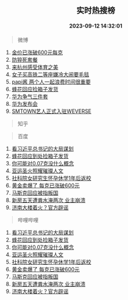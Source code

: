 <div align="center"><h2>实时热搜榜</h2><h4>2023-09-12 14:32:01</h4></div>

> 微博  

1. [金价已涨破600元每克](https://s.weibo.com/weibo?q=%23%E9%87%91%E4%BB%B7%E5%B7%B2%E6%B6%A8%E7%A0%B4600%E5%85%83%E6%AF%8F%E5%85%8B%23&t=31&band_rank=1&Refer=top)<br />
2. [防猝死套餐](https://s.weibo.com/weibo?q=%E9%98%B2%E7%8C%9D%E6%AD%BB%E5%A5%97%E9%A4%90&t=31&band_rank=2&Refer=top)<br />
3. [来杭州感受体育之美](https://s.weibo.com/weibo?q=%23%E6%9D%A5%E6%9D%AD%E5%B7%9E%E6%84%9F%E5%8F%97%E4%BD%93%E8%82%B2%E4%B9%8B%E7%BE%8E%23&t=31&band_rank=3&Refer=top)<br />
4. [女子买高铁二等座嫌冷大闹要毛毯](https://s.weibo.com/weibo?q=%23%E5%A5%B3%E5%AD%90%E4%B9%B0%E9%AB%98%E9%93%81%E4%BA%8C%E7%AD%89%E5%BA%A7%E5%AB%8C%E5%86%B7%E5%A4%A7%E9%97%B9%E8%A6%81%E6%AF%9B%E6%AF%AF%23&t=31&band_rank=4&Refer=top)<br />
5. [papi酱 两个人一起浪费时间很重要](https://s.weibo.com/weibo?q=papi%E9%85%B1%20%E4%B8%A4%E4%B8%AA%E4%BA%BA%E4%B8%80%E8%B5%B7%E6%B5%AA%E8%B4%B9%E6%97%B6%E9%97%B4%E5%BE%88%E9%87%8D%E8%A6%81&t=31&band_rank=5&Refer=top)<br />
6. [蜂花回应捡箱子发货](https://s.weibo.com/weibo?q=%23%E8%9C%82%E8%8A%B1%E5%9B%9E%E5%BA%94%E6%8D%A1%E7%AE%B1%E5%AD%90%E5%8F%91%E8%B4%A7%23&t=31&band_rank=6&Refer=top)<br />
7. [华为争气三件套](https://s.weibo.com/weibo?q=%23%E5%8D%8E%E4%B8%BA%E4%BA%89%E6%B0%94%E4%B8%89%E4%BB%B6%E5%A5%97%23&t=31&band_rank=7&Refer=top)<br />
8. [华为发布会](https://s.weibo.com/weibo?q=%E5%8D%8E%E4%B8%BA%E5%8F%91%E5%B8%83%E4%BC%9A&t=31&band_rank=8&Refer=top)<br />
9. [SMTOWN艺人正式入驻WEVERSE](https://s.weibo.com/weibo?q=%23SMTOWN%E8%89%BA%E4%BA%BA%E6%AD%A3%E5%BC%8F%E5%85%A5%E9%A9%BBWEVERSE%23&t=31&band_rank=9&Refer=top)<br />

> 知乎  


> 百度  

1. [看习近平总书记的大局谋划](https://www.baidu.com/s?wd=%E7%9C%8B%E4%B9%A0%E8%BF%91%E5%B9%B3%E6%80%BB%E4%B9%A6%E8%AE%B0%E7%9A%84%E5%A4%A7%E5%B1%80%E8%B0%8B%E5%88%92&sa=fyb_news&rsv_dl=fyb_news)<br />
2. [蜂花回应到处捡箱子发货](https://www.baidu.com/s?wd=%E8%9C%82%E8%8A%B1%E5%9B%9E%E5%BA%94%E5%88%B0%E5%A4%84%E6%8D%A1%E7%AE%B1%E5%AD%90%E5%8F%91%E8%B4%A7&sa=fyb_news&rsv_dl=fyb_news)<br />
3. [你可能对0.07克没什么概念](https://www.baidu.com/s?wd=%E4%BD%A0%E5%8F%AF%E8%83%BD%E5%AF%B90.07%E5%85%8B%E6%B2%A1%E4%BB%80%E4%B9%88%E6%A6%82%E5%BF%B5&sa=fyb_news&rsv_dl=fyb_news)<br />
4. [亚运圣火照耀璀璨人文](https://www.baidu.com/s?wd=%E4%BA%9A%E8%BF%90%E5%9C%A3%E7%81%AB%E7%85%A7%E8%80%80%E7%92%80%E7%92%A8%E4%BA%BA%E6%96%87&sa=fyb_news&rsv_dl=fyb_news)<br />
5. [社科院女研究生怀孕休学1年后返校](https://www.baidu.com/s?wd=%E7%A4%BE%E7%A7%91%E9%99%A2%E5%A5%B3%E7%A0%94%E7%A9%B6%E7%94%9F%E6%80%80%E5%AD%95%E4%BC%91%E5%AD%A61%E5%B9%B4%E5%90%8E%E8%BF%94%E6%A0%A1&sa=fyb_news&rsv_dl=fyb_news)<br />
6. [黄金卖爆了 每克已涨破600元](https://www.baidu.com/s?wd=%E9%BB%84%E9%87%91%E5%8D%96%E7%88%86%E4%BA%86+%E6%AF%8F%E5%85%8B%E5%B7%B2%E6%B6%A8%E7%A0%B4600%E5%85%83&sa=fyb_news&rsv_dl=fyb_news)<br />
7. [马斯克回应被指叛国](https://www.baidu.com/s?wd=%E9%A9%AC%E6%96%AF%E5%85%8B%E5%9B%9E%E5%BA%94%E8%A2%AB%E6%8C%87%E5%8F%9B%E5%9B%BD&sa=fyb_news&rsv_dl=fyb_news)<br />
8. [新房五天遭粪水淹两次 业主崩溃](https://www.baidu.com/s?wd=%E6%96%B0%E6%88%BF%E4%BA%94%E5%A4%A9%E9%81%AD%E7%B2%AA%E6%B0%B4%E6%B7%B9%E4%B8%A4%E6%AC%A1+%E4%B8%9A%E4%B8%BB%E5%B4%A9%E6%BA%83&sa=fyb_news&rsv_dl=fyb_news)<br />
9. [济南大楼着火？官方辟谣](https://www.baidu.com/s?wd=%E6%B5%8E%E5%8D%97%E5%A4%A7%E6%A5%BC%E7%9D%80%E7%81%AB%EF%BC%9F%E5%AE%98%E6%96%B9%E8%BE%9F%E8%B0%A3&sa=fyb_news&rsv_dl=fyb_news)<br />

> 哔哩哔哩  

1. [看习近平总书记的大局谋划](https://www.baidu.com/s?wd=%E7%9C%8B%E4%B9%A0%E8%BF%91%E5%B9%B3%E6%80%BB%E4%B9%A6%E8%AE%B0%E7%9A%84%E5%A4%A7%E5%B1%80%E8%B0%8B%E5%88%92&sa=fyb_news&rsv_dl=fyb_news)<br />
2. [蜂花回应到处捡箱子发货](https://www.baidu.com/s?wd=%E8%9C%82%E8%8A%B1%E5%9B%9E%E5%BA%94%E5%88%B0%E5%A4%84%E6%8D%A1%E7%AE%B1%E5%AD%90%E5%8F%91%E8%B4%A7&sa=fyb_news&rsv_dl=fyb_news)<br />
3. [你可能对0.07克没什么概念](https://www.baidu.com/s?wd=%E4%BD%A0%E5%8F%AF%E8%83%BD%E5%AF%B90.07%E5%85%8B%E6%B2%A1%E4%BB%80%E4%B9%88%E6%A6%82%E5%BF%B5&sa=fyb_news&rsv_dl=fyb_news)<br />
4. [亚运圣火照耀璀璨人文](https://www.baidu.com/s?wd=%E4%BA%9A%E8%BF%90%E5%9C%A3%E7%81%AB%E7%85%A7%E8%80%80%E7%92%80%E7%92%A8%E4%BA%BA%E6%96%87&sa=fyb_news&rsv_dl=fyb_news)<br />
5. [社科院女研究生怀孕休学1年后返校](https://www.baidu.com/s?wd=%E7%A4%BE%E7%A7%91%E9%99%A2%E5%A5%B3%E7%A0%94%E7%A9%B6%E7%94%9F%E6%80%80%E5%AD%95%E4%BC%91%E5%AD%A61%E5%B9%B4%E5%90%8E%E8%BF%94%E6%A0%A1&sa=fyb_news&rsv_dl=fyb_news)<br />
6. [黄金卖爆了 每克已涨破600元](https://www.baidu.com/s?wd=%E9%BB%84%E9%87%91%E5%8D%96%E7%88%86%E4%BA%86+%E6%AF%8F%E5%85%8B%E5%B7%B2%E6%B6%A8%E7%A0%B4600%E5%85%83&sa=fyb_news&rsv_dl=fyb_news)<br />
7. [马斯克回应被指叛国](https://www.baidu.com/s?wd=%E9%A9%AC%E6%96%AF%E5%85%8B%E5%9B%9E%E5%BA%94%E8%A2%AB%E6%8C%87%E5%8F%9B%E5%9B%BD&sa=fyb_news&rsv_dl=fyb_news)<br />
8. [新房五天遭粪水淹两次 业主崩溃](https://www.baidu.com/s?wd=%E6%96%B0%E6%88%BF%E4%BA%94%E5%A4%A9%E9%81%AD%E7%B2%AA%E6%B0%B4%E6%B7%B9%E4%B8%A4%E6%AC%A1+%E4%B8%9A%E4%B8%BB%E5%B4%A9%E6%BA%83&sa=fyb_news&rsv_dl=fyb_news)<br />
9. [济南大楼着火？官方辟谣](https://www.baidu.com/s?wd=%E6%B5%8E%E5%8D%97%E5%A4%A7%E6%A5%BC%E7%9D%80%E7%81%AB%EF%BC%9F%E5%AE%98%E6%96%B9%E8%BE%9F%E8%B0%A3&sa=fyb_news&rsv_dl=fyb_news)<br />
